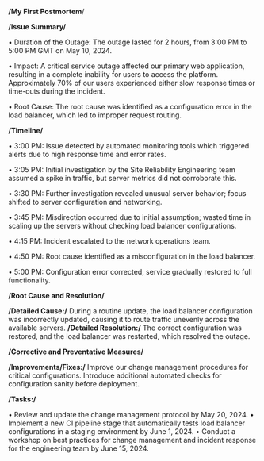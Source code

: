 **/My First Postmortem**/

**/Issue Summary/**

• Duration of the Outage: The outage lasted for 2 hours, from 3:00 PM to 5:00 PM GMT on May 10, 2024.

• Impact: A critical service outage affected our primary web application, resulting in a complete inability for users to access the platform. Approximately 70% of our users experienced either slow response times or time-outs during the incident.

• Root Cause: The root cause was identified as a configuration error in the load balancer, which led to improper request routing.

**/Timeline/**

• 3:00 PM: Issue detected by automated monitoring tools which triggered alerts due to high response time and error rates.

• 3:05 PM: Initial investigation by the Site Reliability Engineering team assumed a spike in traffic, but server metrics did not corroborate this.

• 3:30 PM: Further investigation revealed unusual server behavior; focus shifted to server configuration and networking.

• 3:45 PM: Misdirection occurred due to initial assumption; wasted time in scaling up the servers without checking load balancer configurations.

• 4:15 PM: Incident escalated to the network operations team.

• 4:50 PM: Root cause identified as a misconfiguration in the load balancer.

• 5:00 PM: Configuration error corrected, service gradually restored to full functionality.

**/Root Cause and Resolution/**

**/Detailed Cause:/** During a routine update, the load balancer configuration was incorrectly updated, causing it to route traffic unevenly across the available servers.
**/Detailed Resolution:/** The correct configuration was restored, and the load balancer was restarted, which resolved the outage.

**/Corrective and Preventative Measures/**

**/Improvements/Fixes:/** Improve our change management procedures for critical configurations. Introduce additional automated checks for configuration sanity before deployment.

**/Tasks:/**

• Review and update the change management protocol by May 20, 2024.
• Implement a new CI pipeline stage that automatically tests load balancer configurations in a staging environment by June 1, 2024.
• Conduct a workshop on best practices for change management and incident response for the engineering team by June 15, 2024.
